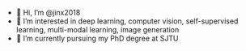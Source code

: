 - 👋 Hi, I’m @jinx2018
- 👀 I’m interested in deep learning, computer vision, self-supervised learning, multi-modal learning, image generation
- 🌱 I’m currently pursuing my PhD degree at SJTU


<!---
jinx2018/jinx2018 is a ✨ special ✨ repository because its `README.md` (this file) appears on your GitHub profile.
You can click the Preview link to take a look at your changes.
--->
